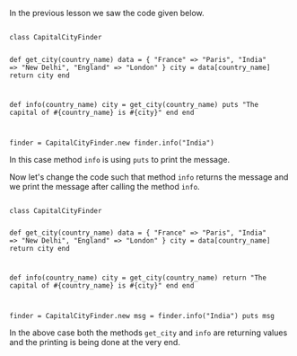 In the previous lesson we saw the code given below.

<codeblock language="ruby" type="lesson">
<code>
class CapitalCityFinder

  def get_city(country_name)
    data = { "France" => "Paris", "India" => "New Delhi", "England" => "London" }
    city = data[country_name]
    return city
  end

  def info(country_name)
    city = get_city(country_name)
    puts "The capital of #{country_name} is #{city}"
  end
end

finder = CapitalCityFinder.new
finder.info("India")
</code>
</codeblock>

In this case method `info` is using `puts` to print the message.

Now let's change the code such that method `info` returns the message and we print
the message after calling the method `info`.

<codeblock language="ruby" type="lesson">
<code>
class CapitalCityFinder

  def get_city(country_name)
    data = { "France" => "Paris", "India" => "New Delhi", "England" => "London" }
    city = data[country_name]
    return city
  end

  def info(country_name)
    city = get_city(country_name)
    return "The capital of #{country_name} is #{city}"
  end
end

finder = CapitalCityFinder.new
msg = finder.info("India")
puts msg
</code>
</codeblock>


In the above case both the methods `get_city` and `info` are returning values and the printing
is being done at the very end.
